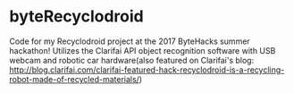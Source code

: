 # byteRecyclodroid
Code for my Recyclodroid project at the 2017 ByteHacks summer hackathon! Utilizes the Clarifai API object recognition software with USB webcam and robotic car hardware(also featured on Clarifai's blog: http://blog.clarifai.com/clarifai-featured-hack-recyclodroid-is-a-recycling-robot-made-of-recycled-materials/)
